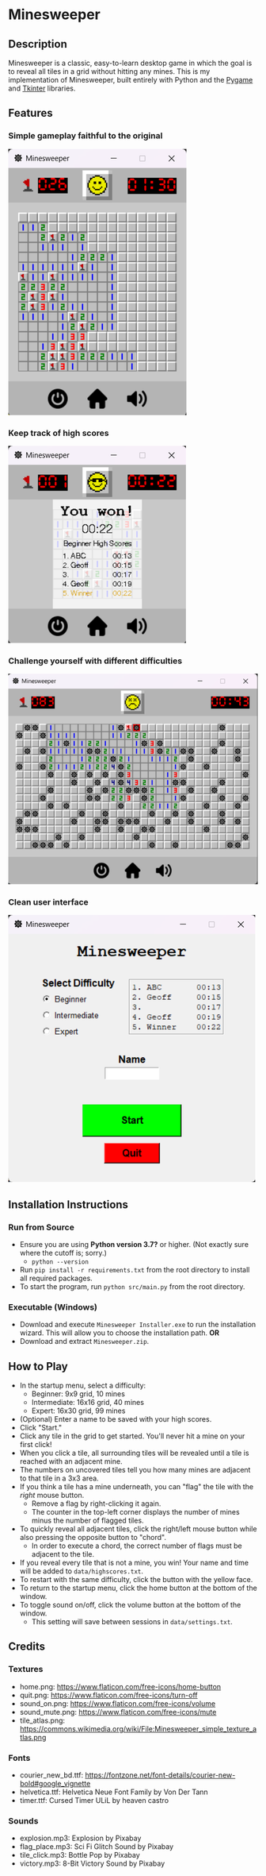 # Minesweeper
## Description
Minesweeper is a classic, easy-to-learn desktop game in which the goal is to reveal all tiles in a grid without hitting any mines.
This is my implementation of Minesweeper, built entirely with Python and the [Pygame](https://www.pygame.org/docs/) and
[Tkinter](https://docs.python.org/3/library/tkinter.html#module-tkinter) libraries.
## Features
### Simple gameplay faithful to the original
![Gameplay](./screenshots/gameplay.png)
### Keep track of high scores
![High scores](./screenshots/high_scores.png)
### Challenge yourself with different difficulties
![Expert difficulty](./screenshots/loss.png)
### Clean user interface
![User interface](./screenshots/menu.png)
## Installation Instructions
### Run from Source
* Ensure you are using **Python version 3.7?** or higher. (Not exactly sure where the cutoff is; sorry.)
    * `python --version`
* Run `pip install -r requirements.txt` from the root directory to install all required packages.
* To start the program, run `python src/main.py` from the root directory.
### Executable (Windows)
* Download and execute `Minesweeper Installer.exe` to run the installation wizard. This will allow you to choose the installation path.
**OR**
* Download and extract `Minesweeper.zip`.
## How to Play
* In the startup menu, select a difficulty:
    * Beginner: 9x9 grid, 10 mines
    * Intermediate: 16x16 grid, 40 mines
    * Expert: 16x30 grid, 99 mines
* (Optional) Enter a name to be saved with your high scores.
* Click "Start."
* Click any tile in the grid to get started. You'll never hit a mine on your first click!
* When you click a tile, all surrounding tiles will be revealed until a tile is reached with an adjacent mine.
* The numbers on uncovered tiles tell you how many mines are adjacent to that tile in a 3x3 area.
* If you think a tile has a mine underneath, you can "flag" the tile with the *right* mouse button.
    * Remove a flag by right-clicking it again.
    * The counter in the top-left corner displays the number of mines minus the number of flagged tiles.
* To quickly reveal all adjacent tiles, click the right/left mouse button while also pressing the opposite button to "chord".
    * In order to execute a chord, the correct number of flags must be adjacent to the tile.
* If you reveal every tile that is not a mine, you win! Your name and time will be added to `data/highscores.txt`.
* To restart with the same difficulty, click the button with the yellow face.
* To return to the startup menu, click the home button at the bottom of the window.
* To toggle sound on/off, click the volume button at the bottom of the window.
    * This setting will save between sessions in `data/settings.txt`.
## Credits
### Textures
* home.png: https://www.flaticon.com/free-icons/home-button
* quit.png: https://www.flaticon.com/free-icons/turn-off
* sound_on.png: https://www.flaticon.com/free-icons/volume
* sound_mute.png: https://www.flaticon.com/free-icons/mute
* tile_atlas.png: https://commons.wikimedia.org/wiki/File:Minesweeper_simple_texture_atlas.png
### Fonts
* courier_new_bd.ttf: https://fontzone.net/font-details/courier-new-bold#google_vignette
* helvetica.ttf: Helvetica Neue Font Family by Von Der Tann
* timer.ttf: Cursed Timer ULiL by heaven castro
### Sounds
* explosion.mp3: Explosion by Pixabay
* flag_place.mp3: Sci Fi Glitch Sound by Pixabay
* tile_click.mp3: Bottle Pop by Pixabay
* victory.mp3: 8-Bit Victory Sound by Pixabay
